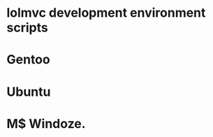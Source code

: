 lolmvc development environment scripts
======================================

# Gentoo

# Ubuntu

# M$ Windoze.
